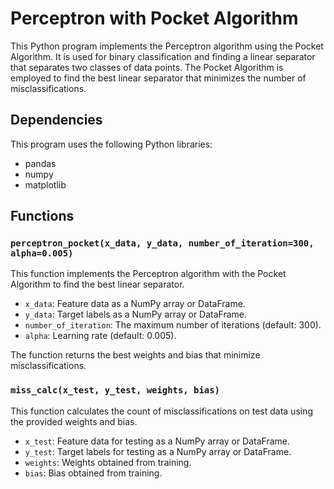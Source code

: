 # Perceptron with Pocket Algorithm

This Python program implements the Perceptron algorithm using the Pocket Algorithm. It is used for binary classification and finding a linear separator that separates two classes of data points. The Pocket Algorithm is employed to find the best linear separator that minimizes the number of misclassifications.

## Dependencies

This program uses the following Python libraries:

- pandas
- numpy
- matplotlib

## Functions

### `perceptron_pocket(x_data, y_data, number_of_iteration=300, alpha=0.005)`

This function implements the Perceptron algorithm with the Pocket Algorithm to find the best linear separator.

- `x_data`: Feature data as a NumPy array or DataFrame.
- `y_data`: Target labels as a NumPy array or DataFrame.
- `number_of_iteration`: The maximum number of iterations (default: 300).
- `alpha`: Learning rate (default: 0.005).

The function returns the best weights and bias that minimize misclassifications.

### `miss_calc(x_test, y_test, weights, bias)`

This function calculates the count of misclassifications on test data using the provided weights and bias.

- `x_test`: Feature data for testing as a NumPy array or DataFrame.
- `y_test`: Target labels for testing as a NumPy array or DataFrame.
- `weights`: Weights obtained from training.
- `bias`: Bias obtained from training.
